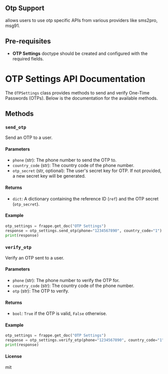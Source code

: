 ## Otp Support

allows users to use otp specific APIs from various providers like sms2pro, msg91.

## Pre-requisites

- **OTP Settings** doctype should be created and configured with the required fields.

# OTP Settings API Documentation

The `OTPSettings` class provides methods to send and verify One-Time Passwords (OTPs). Below is the documentation for the available methods.

## Methods

### `send_otp`

Send an OTP to a user.

#### Parameters

- `phone` (str): The phone number to send the OTP to.
- `country_code` (str): The country code of the phone number.
- `otp_secret` (str, optional): The user's secret key for OTP. If not provided, a new secret key will be generated.

#### Returns

- `dict`: A dictionary containing the reference ID (`ref`) and the OTP secret (`otp_secret`).

#### Example

```python
otp_settings = frappe.get_doc("OTP Settings")
response = otp_settings.send_otp(phone="1234567890", country_code="1")
print(response)
```

### `verify_otp`

Verify an OTP sent to a user.

#### Parameters

- `phone` (str): The phone number to verify the OTP for.
- `country_code` (str): The country code of the phone number.
- `otp` (str): The OTP to verify.

#### Returns

- `bool`: `True` if the OTP is valid, `False` otherwise.

#### Example

```python
otp_settings = frappe.get_doc("OTP Settings")
response = otp_settings.verify_otp(phone="1234567890", country_code="1", otp="123456")
print(response)
```

#### License

mit
